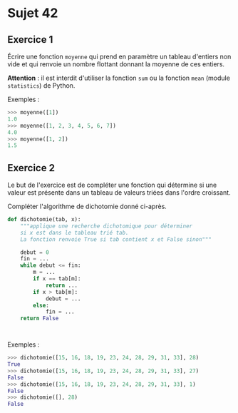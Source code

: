 # Sujet 42

## Exercice 1

Écrire une fonction `moyenne` qui prend en paramètre un tableau d'entiers non vide et qui
renvoie un nombre flottant donnant la moyenne de ces entiers.

**Attention** : il est interdit d'utiliser la fonction `sum` ou la fonction `mean` (module `statistics`) de Python.

Exemples :

```python
>>> moyenne([1])
1.0
>>> moyenne([1, 2, 3, 4, 5, 6, 7])
4.0
>>> moyenne([1, 2])
1.5
```

## Exercice 2

Le but de l'exercice est de compléter une fonction qui détermine si une valeur est présente
dans un tableau de valeurs triées dans l'ordre croissant.

Compléter l'algorithme de dichotomie donné ci-après.

```python 
def dichotomie(tab, x):
    """applique une recherche dichotomique pour déterminer
    si x est dans le tableau trié tab.
    La fonction renvoie True si tab contient x et False sinon"""

    debut = 0
    fin = ... 
    while debut <= fin:
        m = ... 
        if x == tab[m]:
            return ... 
        if x > tab[m]:
            debut = ... 
        else:
            fin = ... 
    return False




```

Exemples :

```python
>>> dichotomie([15, 16, 18, 19, 23, 24, 28, 29, 31, 33], 28)
True
>>> dichotomie([15, 16, 18, 19, 23, 24, 28, 29, 31, 33], 27)
False
>>> dichotomie([15, 16, 18, 19, 23, 24, 28, 29, 31, 33], 1)
False
>>> dichotomie([], 28)
False
```